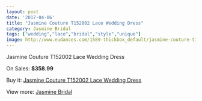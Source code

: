 ```yaml
---
layout: post
date: '2017-04-06'
title: "Jasmine Couture T152002 Lace Wedding Dress"
category: Jasmine Bridal
tags: ["wedding","lace","bridal","style","unique"]
image: http://www.eudances.com/1589-thickbox_default/jasmine-couture-t152002-lace-wedding-dress.jpg
---
```

Jasmine Couture T152002 Lace Wedding Dress

On Sales: **$358.99**
<a href="https://www.eudances.com/en/jasmine-bridal/563-jasmine-couture-t152002-lace-wedding-dress.html"><amp-img layout="responsive" width="600" height="600" src="//www.eudances.com/1589-thickbox_default/jasmine-couture-t152002-lace-wedding-dress.jpg" alt="Jasmine Couture T152002 Lace Wedding Dress 0" /></a>
<a href="https://www.eudances.com/en/jasmine-bridal/563-jasmine-couture-t152002-lace-wedding-dress.html"><amp-img layout="responsive" width="600" height="600" src="//www.eudances.com/1590-thickbox_default/jasmine-couture-t152002-lace-wedding-dress.jpg" alt="Jasmine Couture T152002 Lace Wedding Dress 1" /></a>

Buy it: [Jasmine Couture T152002 Lace Wedding Dress](https://www.eudances.com/en/jasmine-bridal/563-jasmine-couture-t152002-lace-wedding-dress.html "Jasmine Couture T152002 Lace Wedding Dress")

View more: [Jasmine Bridal](https://www.eudances.com/en/6-jasmine-bridal "Jasmine Bridal")